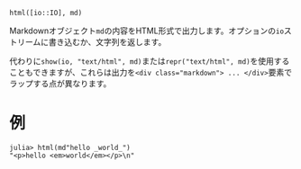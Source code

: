 ```
html([io::IO], md)
```

Markdownオブジェクト`md`の内容をHTML形式で出力します。オプションの`io`ストリームに書き込むか、文字列を返します。

代わりに`show(io, "text/html", md)`または`repr("text/html", md)`を使用することもできますが、これらは出力を`<div class="markdown"> ... </div>`要素でラップする点が異なります。

# 例

```jldoctest
julia> html(md"hello _world_")
"<p>hello <em>world</em></p>\n"
```
